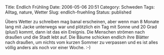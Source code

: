 Title: Endlich Frühling
Date: 2006-05-06 20:51
Category: Schweden
Tags: Alltag, nature, Wetter
Slug: endlich-fruehling
Status: published

Übers Wetter zu schreiben mag banal erscheinen, aber wenn man 8 Monate
lang mit Jacke unterwegs war und plötzlich ein Tag mit Sonne und 20 Grad
(plus!) kommt, dann ist das ein Ereignis. Die Menschen strömen nach
draußen und die Stadt lebt auf. Die Bäume schicken endlich ihre Blätter
nach draußen, um nichts vom kurzen Sommer zu verpassen und es ist alles
völlig anders als noch vor einer Woche. :-)

